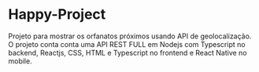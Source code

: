 # Happy-Project
Projeto para mostrar os orfanatos próximos usando API de geolocalização. O projeto conta conta uma API REST FULL em Nodejs com Typescript no backend, Reactjs, CSS, HTML e Typescript no frontend e React Native no mobile.

